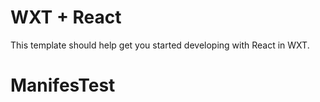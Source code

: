 # WXT + React

This template should help get you started developing with React in WXT.
# ManifesTest

